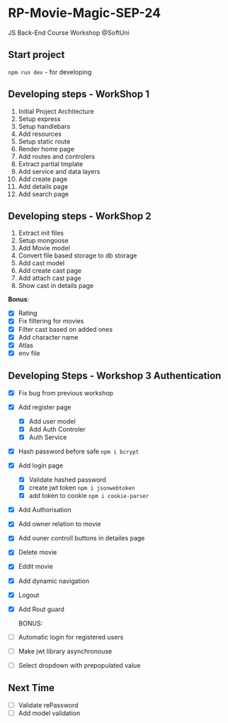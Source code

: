 # RP-Movie-Magic-SEP-24

JS Back-End Course Workshop @SoftUni

## Start project

`npm run dev` - for developing

## Developing steps - WorkShop 1

1. Initial Project Architecture
2. Setup express
3. Setup handlebars
4. Add resources
5. Setup static route
6. Render home page
7. Add routes and controlers
8. Extract partial tmplate
9. Add service and data layers
10. Add create page
11. Add details page
12. Add search page

## Developing steps - WorkShop 2

1. Extract init files
2. Setup mongoose
3. Add Movie model
4. Convert file based storage to db storage
5. Add cast model
6. Add create cast page
7. Add attach cast page
8. Show cast in details page

**Bonus**:

- [x] Rating
- [x] Fix filtering for movies
- [x] Filter cast based on added ones
- [x] Add character name
- [x] Atlas
- [x] env file

## Developing Steps - Workshop 3 Authentication

- [x] Fix bug from previous workshop
- [x] Add register page    
   - [x] Add user model
   - [x] Add Auth Controler
   - [x] Auth Service
- [x] Hash password before safe `npm i bcrypt`
- [x] Add login page
   - [x] Validate hashed password
   - [x] create jwt token `npm i jsonwebtoken`
   - [x] add token to cookie `npm i cookie-parser`
- [x] Add Authorisation
- [x] Add owner relation to movie
- [x] Add ouner controll buttons in detailes page
- [x] Delete movie
- [x] Eddit movie
- [x] Add dynamic navigation
- [x] Logout
- [x] Add Rout guard

   BONUS:

- [ ] Automatic login for registered users
- [ ] Make jwt library asynchronouse
- [ ] Select dropdown with prepopulated value

## Next Time

- [ ] Validate rePassword
- [ ] Add model validation
